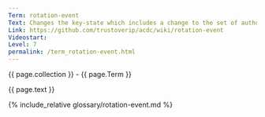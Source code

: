 ```yaml
---
Term: rotation-event
Text: Changes the key-state which includes a change to the set of authoritative keypairs for an AID
Link: https://github.com/trustoverip/acdc/wiki/rotation-event
Videostart: 
Level: 7
permalink: /term_rotation-event.html
---
```


{{ page.collection }} - {{ page.Term }}

   {{ page.text }}

{% include_relative glossary/rotation-event.md %}
